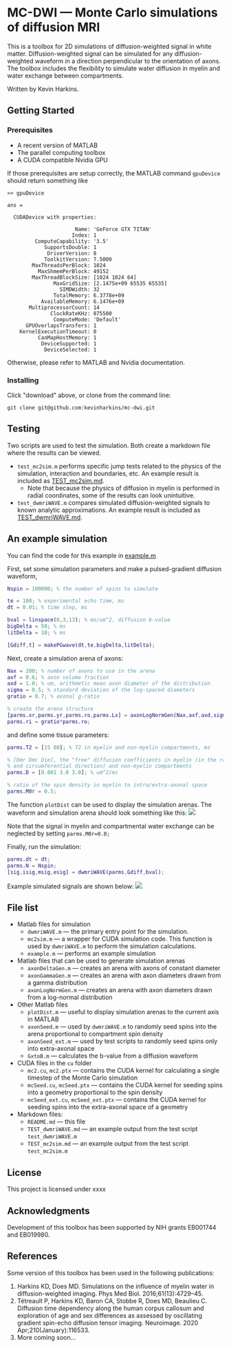 # MC-DWI — Monte Carlo simulations of diffusion MRI

This is a toolbox for 2D simulations of diffusion-weighted signal in white matter. Diffusion-weighted signal can be simulated for any diffusion-weighted waveform in a direction perpendicular to the orientation of axons. The toolbox includes the flexibility to simulate water diffusion in myelin and water exchange between compartments. 

Written by Kevin Harkins. 

## Getting Started

### Prerequisites

* A recent version of MATLAB
* The parallel computing toolbox
* A CUDA compatible Nvidia GPU

If those prerequisites are setup correctly, the MATLAB command `gpuDevice` should return something like

```
>> gpuDevice

ans = 

  CUDADevice with properties:

                      Name: 'GeForce GTX TITAN'
                     Index: 1
         ComputeCapability: '3.5'
            SupportsDouble: 1
             DriverVersion: 8
            ToolkitVersion: 7.5000
        MaxThreadsPerBlock: 1024
          MaxShmemPerBlock: 49152
        MaxThreadBlockSize: [1024 1024 64]
               MaxGridSize: [2.1475e+09 65535 65535]
                 SIMDWidth: 32
               TotalMemory: 6.3778e+09
           AvailableMemory: 6.1476e+09
       MultiprocessorCount: 14
              ClockRateKHz: 875500
               ComputeMode: 'Default'
      GPUOverlapsTransfers: 1
    KernelExecutionTimeout: 0
          CanMapHostMemory: 1
           DeviceSupported: 1
            DeviceSelected: 1
```

Otherwise, please refer to MATLAB and Nvidia documentation. 

### Installing

Click "download" above, or clone from the command line:

```
git clone git@github.com:kevinharkins/mc-dwi.git
```

## Testing

Two scripts are used to test the simulation. Both create a markdown file where the results can be viewed.

* `test_mc2sim.m` performs specific jump tests related to the physics of the simulation, interaction and boundaries, etc. An example result is included as [TEST_mc2sim.md](TEST_mc2sim.md).
    * Note that because the physics of diffusion in myelin is performed in radial coordinates, some of the results can look unintuitive.
* `test_dwmriWAVE.m` compares simulated diffusion-weighted signals to known analytic approximations. An example result is included as [TEST_dwmriWAVE.md](TEST_dwmriWAVE.md).

## An example simulation

You can find the code for this example in [example.m](example.m)

First, set some simulation parameters and make a pulsed-gradient diffusion waveform,

```matlab
Nspin = 100000; % the number of spins to simulate

te = 100; % experimental echo time, ms
dt = 0.01; % time step, ms

bval = linspace(0,3,13); % ms/um^2, diffusion b-value 
bigDelta = 50; % ms
litDelta = 10; % ms

[Gdiff,t] = makePGwave(dt,te,bigDelta,litDelta);
```

Next, create a simulation arena of axons: 

```matlab
Nax = 200; % number of axons to use in the arena
axf = 0.6; % axon volume fraction
axd = 1.0; % um, arithmetic mean axon diameter of the distribution
sigma = 0.5; % standard deviation of the log-spaced diameters
gratio = 0.7; % axonal g-ratio

% create the arena structure
[parms.xr,parms.yr,parms.ro,parms.Lx] = axonLogNormGen(Nax,axf,axd,sigma);
parms.ri = gratio*parms.ro;
```

and define some tissue parameters:

```matlab
parms.T2 = [15 80]; % T2 in myelin and non-myelin compartments, ms

% [Dmr Dmc Die], the "free" diffusion coefficients in myelin (in the radial 
% and circumferential direction) and non-myelin compartments
parms.D = [0.001 3.0 3.0]; % um^2/ms 

% ratio of the spin density in myelin to intra/extra-axonal space
parms.M0r = 0.5; 
```

The function `plotDist` can be used to display the simulation arenas. The waveform and simulation arena should look something like this:
![](images/example_sim.png)

Note that the signal in myelin and compartmental water exchange can be neglected by setting `parms.M0r=0.0;`

Finally, run the simulation:

```matlab
parms.dt = dt;
parms.N = Nspin;
[sig,isig,msig,esig] = dwmriWAVE(parms,Gdiff,bval);
```

Example simulated signals are shown below:
![](images/example_sig.png)

## File list

* Matlab files for simulation
    * `dwmriWAVE.m` — the primary entry point for the simulation.
    * `mc2sim.m` — a wrapper for CUDA simulation code. This function is used by `dwmriWAVE.m` to perform the simulation calculations.
    * `example.m` — performs an example simulation
* Matlab files that can be used to generate simulation arenas
    * `axonDeltaGen.m` — creates an arena with axons of constant diameter
    * `axonGammaGen.m` — creates an arena with axon diameters drawn from a gamma distribution
    * `axonLogNormGen.m` — creates an arena with axon diameters drawn from a log-normal distribution
* Other Matlab files
    * `plotDist.m` — useful to display simulation arenas to the current axis in MATLAB
    * `axonSeed.m` — used by `dwmriWAVE.m` to randomly seed spins into the arena proportional to compartment spin density
    * `axonSeed_ext.m` — used by test scripts to randomly seed spins only into extra-axonal space
    * `GxtoB.m` — calculates the b-value from a diffusion waveform
* CUDA files in the `cu` folder
    * `mc2.cu`, `mc2.ptx` — contains the CUDA kernel for calculating a single timestep of the Monte Carlo simulation
    * `mcSeed.cu`, `mcSeed.ptx` — contains the CUDA kernel for seeding spins into a geometry proportional to the spin density 
    * `mcSeed_ext.cu`, `mcSeed_ext.ptx` — contains the CUDA kernel for seeding spins into the extra-axonal space of a geometry
* Markdown files:
    * `README.md` — this file
    * `TEST_dwmriWAVE.md` — an example output from the test script `test_dwmriWAVE.m`
    * `TEST_mc2sim.md` — an example output from the test script `test_mc2sim.m`

## License

This project is licensed under xxxx

## Acknowledgments

Development of this toolbox has been supported by NIH grants EB001744 and EB019980. 

## References

Some version of this toolbox has been used in the following publications: 

1. Harkins KD, Does MD. Simulations on the influence of myelin water in diffusion-weighted imaging. Phys Med Biol. 2016;61(13):4729–45. 
2. Tétreault P, Harkins KD, Baron CA, Stobbe R, Does MD, Beaulieu C. Diffusion time dependency along the human corpus callosum and exploration of age and sex differences as assessed by oscillating gradient spin-echo diffusion tensor imaging. Neuroimage. 2020 Apr;210(January):116533. 
3. More coming soon...